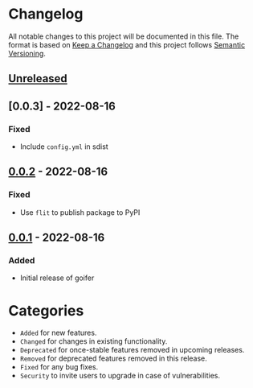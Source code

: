 # Changelog
All notable changes to this project will be documented in this file.
The format is based on [Keep a Changelog](http://keepachangelog.com/) and this project follows [Semantic Versioning](http://semver.org/).

## [Unreleased]

## [0.0.3] - 2022-08-16
### Fixed
- Include `config.yml` in sdist

## [0.0.2] - 2022-08-16
### Fixed
- Use `flit` to publish package to PyPI

## [0.0.1] - 2022-08-16
### Added
- Initial release of goifer



# Categories
- `Added` for new features.
- `Changed` for changes in existing functionality.
- `Deprecated` for once-stable features removed in upcoming releases.
- `Removed` for deprecated features removed in this release.
- `Fixed` for any bug fixes.
- `Security` to invite users to upgrade in case of vulnerabilities.

[Unreleased]: https://github.com/metaodi/goifer/compare/v0.0.1...HEAD
[0.0.2]: https://github.com/metaodi/goifer/compare/v0.0.1...0.0.2
[0.0.1]: https://github.com/metaodi/goifer/releases/tag/v0.0.1
